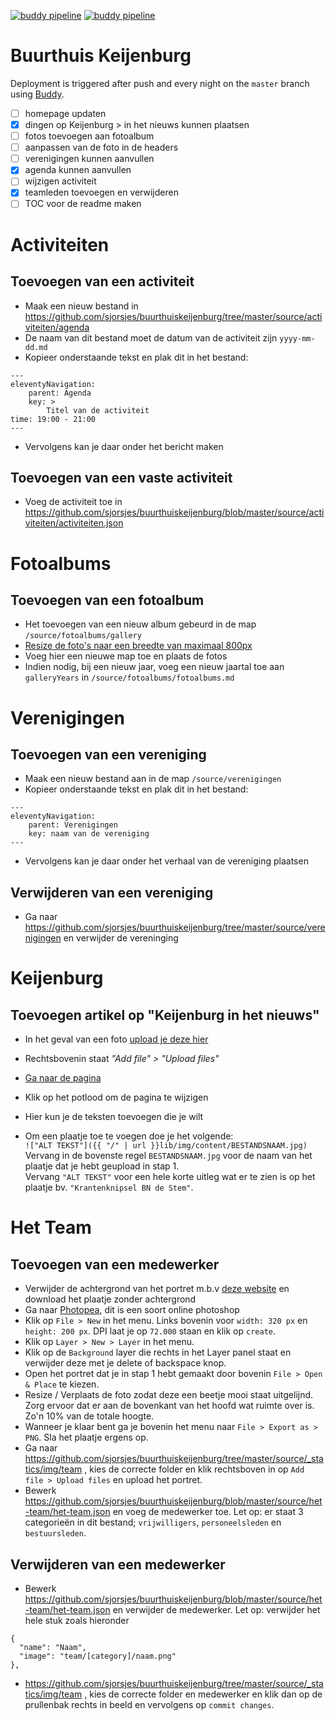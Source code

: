 [![buddy pipeline](https://app.buddy.works/gngr/buurthuiskeijenburg/pipelines/pipeline/239412/badge.svg?token=d3d72e8827c58169036184d335bee7d2428430b826818c01148feec9d41db0f6 "buddy manual pipeline")](https://app.buddy.works/gngr/buurthuiskeijenburg/pipelines/pipeline/239412) [![buddy pipeline](https://app.buddy.works/gngr/buurthuiskeijenburg/pipelines/pipeline/240017/badge.svg?token=d3d72e8827c58169036184d335bee7d2428430b826818c01148feec9d41db0f6 "buddy automatic pipeline")](https://app.buddy.works/gngr/buurthuiskeijenburg/pipelines/pipeline/240017)

# Buurthuis Keijenburg

Deployment is triggered after push and every night on the `master` branch using [Buddy](https://app.buddy.works).

- [ ] homepage updaten
- [x] dingen op Keijenburg > in het nieuws kunnen plaatsen
- [ ] fotos toevoegen aan fotoalbum
- [ ] aanpassen van de foto in de headers
- [ ] verenigingen kunnen aanvullen
- [x] agenda kunnen aanvullen
- [ ] wijzigen activiteit
- [x] teamleden toevoegen en verwijderen
- [ ] TOC voor de readme maken

# Activiteiten
## Toevoegen van een activiteit

- Maak een nieuw bestand in https://github.com/sjorsjes/buurthuiskeijenburg/tree/master/source/activiteiten/agenda
- De naam van dit bestand moet de datum van de activiteit zijn `yyyy-mm-dd.md`
- Kopieer onderstaande tekst en plak dit in het bestand:
```
---
eleventyNavigation:
    parent: Agenda
    key: >
        Titel van de activiteit
time: 19:00 - 21:00
---
```
- Vervolgens kan je daar onder het bericht maken

## Toevoegen van een vaste activiteit
- Voeg de activiteit toe in https://github.com/sjorsjes/buurthuiskeijenburg/blob/master/source/activiteiten/activiteiten.json

# Fotoalbums
## Toevoegen van een fotoalbum

- Het toevoegen van een nieuw album gebeurd in de map `/source/fotoalbums/gallery`
- [Resize de foto's naar een breedte van maximaal 800px](https://bulkresizephotos.com/en?resize_type=width&resize_value=800)
- Voeg hier een nieuwe map toe en plaats de fotos
- Indien nodig, bij een nieuw jaar, voeg een nieuw jaartal toe aan `galleryYears` in `/source/fotoalbums/fotoalbums.md`


# Verenigingen
## Toevoegen van een vereniging

- Maak een nieuw bestand aan in de map `/source/verenigingen`
- Kopieer onderstaande tekst en plak dit in het bestand:
```
---
eleventyNavigation:
    parent: Verenigingen
    key: naam van de vereniging
---
```
- Vervolgens kan je daar onder het verhaal van de vereniging plaatsen

## Verwijderen van een vereniging
- Ga naar https://github.com/sjorsjes/buurthuiskeijenburg/tree/master/source/verenigingen en verwijder de vereninging


# Keijenburg
## Toevoegen artikel op "Keijenburg in het nieuws"


* In het geval van een foto [upload je deze hier](https://github.com/sjorsjes/buurthuiskeijenburg/tree/master/source/_statics/img/content)
* Rechtsbovenin staat _"Add file" > "Upload files"_

* [Ga naar de pagina](https://github.com/sjorsjes/buurthuiskeijenburg/blob/master/source/keijenburg/in-het-nieuws.md)
* Klik op het potlood om de pagina te wijzigen
* Hier kun je de teksten toevoegen die je wilt
* Om een plaatje toe te voegen doe je het volgende:  
`!["ALT TEKST"]({{ "/" | url }}lib/img/content/BESTANDSNAAM.jpg)`  
Vervang in de bovenste regel `BESTANDSNAAM.jpg` voor de naam van het plaatje dat je hebt geupload in stap 1.  
Vervang `"ALT TEKST"` voor een hele korte uitleg wat er te zien is op het plaatje bv. `"Krantenknipsel BN de Stem"`.

# Het Team
## Toevoegen van een medewerker

- Verwijder de achtergrond van het portret m.b.v [deze website](https://www.remove.bg/) en download het plaatje zonder achtergrond
- Ga naar [Photopea](https://www.photopea.com/), dit is een soort online photoshop
- Klik op `File > New` in het menu. Links bovenin voor `width: 320 px` en `height: 200 px`. DPI laat je op `72.000` staan en klik op `create`.
- Klik op `Layer > New > Layer` in het menu.
- Klik op de `Background` layer die rechts in het Layer panel staat en verwijder deze met je delete of backspace knop.
- Open het portret dat je in stap 1 hebt gemaakt door bovenin `File > Open & Place` te kiezen.
- Resize / Verplaats de foto zodat deze een beetje mooi staat uitgelijnd. Zorg ervoor dat er aan de bovenkant van het hoofd wat ruimte over is. Zo'n 10% van de totale hoogte.
- Wanneer je klaar bent ga je bovenin het menu naar `File > Export as > PNG`. Sla het plaatje ergens op.
- Ga naar https://github.com/sjorsjes/buurthuiskeijenburg/tree/master/source/_statics/img/team , kies de correcte folder en klik rechtsboven in op `Add file > Upload files` en upload het portret.
- Bewerk https://github.com/sjorsjes/buurthuiskeijenburg/blob/master/source/het-team/het-team.json en voeg de medewerker toe. Let op: er staat 3 categorieën in dit bestand; `vrijwilligers`, `personeelsleden` en `bestuursleden`.

## Verwijderen van een medewerker
- Bewerk https://github.com/sjorsjes/buurthuiskeijenburg/blob/master/source/het-team/het-team.json en verwijder de medewerker. Let op: verwijder het hele stuk zoals hieronder
```
{
  "name": "Naam",
  "image": "team/[category]/naam.png"
},
```
- https://github.com/sjorsjes/buurthuiskeijenburg/tree/master/source/_statics/img/team , kies de correcte folder en medewerker en klik dan op de prullenbak rechts in beeld en vervolgens op `commit changes`.